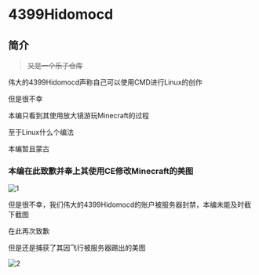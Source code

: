 # 4399Hidomocd
## 简介
>~~又是一个乐子仓库~~

伟大的4399Hidomocd声称自己可以使用CMD进行Linux的创作

但是很不幸

本编只看到其使用放大镜游玩Minecraft的过程

至于Linux什么个编法

本编暂且蒙古
### 本编在此致歉并奉上其使用CE修改Minecraft的美图
![1](https://s3.jpg.cm/2021/10/06/IvupXU.png)

但是很不幸，我们伟大的4399Hidomocd的账户被服务器封禁，本编未能及时截下截图

在此再次致歉

但是还是捕获了其因飞行被服务器踢出的美图

![2](https://s3.jpg.cm/2021/10/06/IvuvpO.png)
